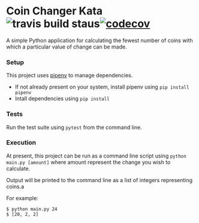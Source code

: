 # Coin Changer Kata ![travis build staus](https://travis-ci.com/samjones1001/coin-changer-python.svg?branch=master)[![codecov](https://codecov.io/gh/samjones1001/coin-changer-python/branch/master/graph/badge.svg)](https://codecov.io/gh/samjones1001/coin-changer-python)

A simple Python application for calculating the fewest number of coins with which a particular value of change can be made.

### Setup

This project uses [pipenv](https://github.com/pypa/pipenv) to manage dependencies.

- If not already present on your system, install pipenv using `pip install pipenv`
- Intall dependencies using `pip install`

### Tests

Run the test suite using `pytest` from the command line.

### Execution

At present, this project can be run as a command line script using `python main.py [amount]` where amount represent the change you wish to calculate.

Output will be printed to the command line as a list of integers representing coins.a

For example:

```shell
$ python main.py 24
$ [20, 2, 2]
```

